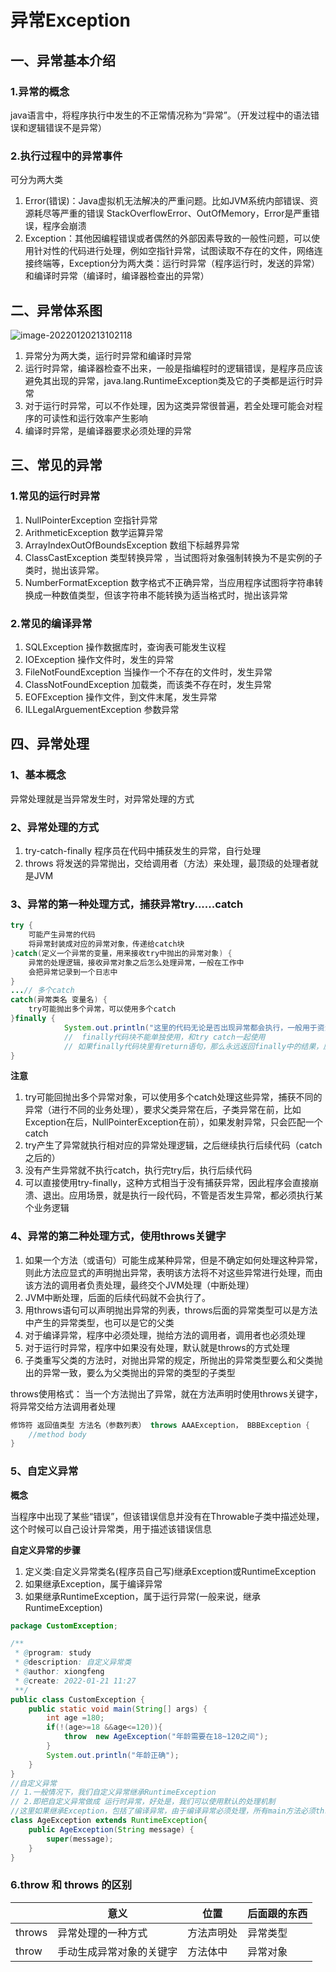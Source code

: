 # 异常Exception

## 一、异常基本介绍

### 1.异常的概念

java语言中，将程序执行中发生的不正常情况称为“异常”。（开发过程中的语法错误和逻辑错误不是异常）

### 2.执行过程中的异常事件

可分为两大类

1. Error(错误)：Java虚拟机无法解决的严重问题。比如JVM系统内部错误、资源耗尽等严重的错误 StackOverflowError、OutOfMemory，Error是严重错误，程序会崩溃
2. Exception：其他因编程错误或者偶然的外部因素导致的一般性问题，可以使用针对性的代码进行处理，例如空指针异常，试图读取不存在的文件，网络连接终端等，Exception分为两大类：运行时异常（程序运行时，发送的异常）和编译时异常（编译时，编译器检查出的异常）

## 二、异常体系图



![image-20220120213102118](https://s2.loli.net/2022/05/09/F2B7gqflXnCToJv.png)

1. 异常分为两大类，运行时异常和编译时异常
2. 运行时异常，编译器检查不出来，一般是指编程时的逻辑错误，是程序员应该避免其出现的异常，java.lang.RuntimeException类及它的子类都是运行时异常
3. 对于运行时异常，可以不作处理，因为这类异常很普遍，若全处理可能会对程序的可读性和运行效率产生影响
4. 编译时异常，是编译器要求必须处理的异常

## 三、常见的异常

### 1.常见的运行时异常

1. NullPointerException 空指针异常 
2. ArithmeticException 数学运算异常
3.  ArrayIndexOutOfBoundsException 数组下标越界异常 
4. ClassCastException 类型转换异常 ，当试图将对象强制转换为不是实例的子类时，抛出该异常。
5. NumberFormatException 数字格式不正确异常，当应用程序试图将字符串转换成一种数值类型，但该字符串不能转换为适当格式时，抛出该异常

### 2.常见的编译异常

1. SQLException 操作数据库时，查询表可能发生议程
2. IOException 操作文件时，发生的异常
3. FileNotFoundException 当操作一个不存在的文件时，发生异常
4. ClassNotFoundException 加载类，而该类不存在时，发生异常
5. EOFException 操作文件，到文件末尾，发生异常
6. ILLegalArguementException 参数异常



## 四、异常处理

### 1、基本概念

异常处理就是当异常发生时，对异常处理的方式

### 2、异常处理的方式

1. try-catch-finally 程序员在代码中捕获发生的异常，自行处理
2. throws 将发送的异常抛出，交给调用者（方法）来处理，最顶级的处理者就是JVM

### 3、异常的第一种处理方式，捕获异常try......catch

```java
try {
    可能产生异常的代码
    将异常封装成对应的异常对象，传递给catch块
}catch(定义一个异常的变量，用来接收try中抛出的异常对象) {
    异常的处理逻辑，接收异常对象之后怎么处理异常，一般在工作中
    会把异常记录到一个日志中
}
...// 多个catch
catch(异常类名 变量名) {
    try可能抛出多个异常，可以使用多个catch
}finally {
            System.out.println("这里的代码无论是否出现异常都会执行，一般用于资源回收");
            //  finally代码块不能单独使用，和try catch一起使用
            // 如果finally代码块里有return语句，那么永远返回finally中的结果，应该避免在finally中写return语句
}
```

**注意**

1. try可能回抛出多个异常对象，可以使用多个catch处理这些异常，捕获不同的异常（进行不同的业务处理），要求父类异常在后，子类异常在前，比如Exception在后，NullPointerException在前），如果发射异常，只会匹配一个catch
2. try产生了异常就执行相对应的异常处理逻辑，之后继续执行后续代码（catch之后的）
3. 没有产生异常就不执行catch，执行完try后，执行后续代码
4. 可以直接使用try-finally，这种方式相当于没有捕获异常，因此程序会直接崩溃、退出。应用场景，就是执行一段代码，不管是否发生异常，都必须执行某个业务逻辑



### 4、异常的第二种处理方式，使用throws关键字

1. 如果一个方法（或语句）可能生成某种异常，但是不确定如何处理这种异常，则此方法应显式的声明抛出异常，表明该方法将不对这些异常进行处理，而由该方法的调用者负责处理，最终交个JVM处理（中断处理）
2. JVM中断处理，后面的后续代码就不会执行了。
3. 用throws语句可以声明抛出异常的列表，throws后面的异常类型可以是方法中产生的异常类型，也可以是它的父类
4. 对于编译异常，程序中必须处理，抛给方法的调用者，调用者也必须处理
5. 对于运行时异常，程序中如果没有处理，默认就是throws的方式处理
6. 子类重写父类的方法时，对抛出异常的规定，所抛出的异常类型要么和父类抛出的异常一致，要么为父类抛出的异常的类型的子类型





throws使用格式：
当一个方法抛出了异常，就在方法声明时使用throws关键字，将异常交给方法调用者处理

```java
修饰符 返回值类型 方法名（参数列表） throws AAAException， BBBException {
    //method body
}
```

### 5、自定义异常

**概念**

当程序中出现了某些“错误”，但该错误信息并没有在Throwable子类中描述处理，这个时候可以自己设计异常类，用于描述该错误信息 

 **自定义异常的步骤**

1. 定义类:自定义异常类名(程序员自己写)继承Exception或RuntimeException
2. 如果继承Exception，属于编译异常
3. 如果继承RuntimeException，属于运行异常(一般来说，继承RuntimeException)

```java
package CustomException;

/**
 * @program: study
 * @description: 自定义异常类
 * @author: xiongfeng
 * @create: 2022-01-21 11:27
 **/
public class CustomException {
    public static void main(String[] args) {
        int age =180;
        if(!(age>=18 &&age<=120)){
            throw  new AgeException("年龄需要在18~120之间");
        }
        System.out.println("年龄正确");
    }
}
//自定义异常
// 1.一般情况下，我们自定义异常继承RuntimeException
// 2.即把自定义异常做成 运行时异常，好处是，我们可以使用默认的处理机制
//这里如果继承Exception，包括了编译异常，由于编译异常必须处理，所有main方法必须throws
class AgeException extends RuntimeException{
    public AgeException(String message) {
        super(message);
    }
}
```

### 6.throw 和 throws 的区别

|        | 意义                     | 位置       | 后面跟的东西 |
| ------ | ------------------------ | ---------- | ------------ |
| throws | 异常处理的一种方式       | 方法声明处 | 异常类型     |
| throw  | 手动生成异常对象的关键字 | 方法体中   | 异常对象     |



